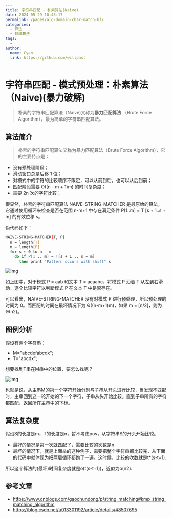 ```yaml
---
title: 字符串匹配 - 朴素算法(Naive)
date: 2024-05-29 10:45:17
permalink: /pages/alg-domain-char-match-bf/
categories:
  - 算法
  - 领域算法
tags:
  - 
author: 
  name: Cyan
  link: https://github.com/willpast
---
```

# 字符串匹配 - 模式预处理：朴素算法（Naive)(暴力破解)

> 朴素的字符串匹配算法（Naive)又称为**暴力匹配算法** （Brute Force Algorithm），最为简单的字符串匹配算法。 
 
## 算法简介

> 朴素的字符串匹配算法又称为暴力匹配算法（Brute Force Algorithm），它的主要特点是：

  * 没有预处理阶段；
  * 滑动窗口总是后移 1 位；
  * 对模式中的字符的比较顺序不限定，可以从前到后，也可以从后到前；
  * 匹配阶段需要 O((n - m + 1)m) 的时间复杂度；
  * 需要 2n 次的字符比较；

很显然，朴素的字符串匹配算法 NAIVE-STRING-MATCHER 是最原始的算法，它通过使用循环来检查是否在范围 n-m+1 中存在满足条件
P[1..m] = T [s + 1..s + m] 的有效位移 s。

伪代码如下：

    
```sh
NAIVE-STRING-MATCHER(T, P)
  n ← length[T]
  m ← length[P]
  for s ← 0 to n - m
    do if P[1 .. m] = T[s + 1 .. s + m]
      then print "Pattern occurs with shift" s
```

![img](https://cdn.jsdelivr.net/gh/willpast/image/blog/ka_java/alg-domain-char-bf-2.png)

如上图中，对于模式 P = aab 和文本 T = acaabc，将模式 P 沿着 T 从左到右滑动，逐个比较字符以判断模式 P 在文本 T 中是否存在。

可以看出，NAIVE-STRING-MATCHER 没有对模式 P 进行预处理，所以预处理的时间为 0。而匹配的时间在最坏情况下为
Θ((n-m+1)m)，如果 m = [n/2]，则为 Θ(n2)。

## 图例分析

假设有两个字符串：

  * M="abcdefabcdx";
  * T="abcdx";

想要找到T串在M串中的位置，要怎么找呢？

![img](https://cdn.jsdelivr.net/gh/willpast/image/blog/ka_java/alg-domain-char-bf-1.png)

也就是说，从主串M的第一个字符开始分别与子串从开头进行比较，当发现不匹配时，主串回到这一轮开始的下一个字符，子串从头开始比较。直到子串所有的字符都匹配，返回所在主串中的下标。

## 算法复杂度

假设S的长度是m，T的长度是n，暂不考虑pos，从字符串S的开头开始比较。

  * 最好的情况是第一次就匹配了，需要比较的次数是n.
  * 最坏的情况下，就是上面举的这种例子，需要把整个字符串都比较完，从下面的代码中就体现为把两层循环都跑了一遍。这时候，比较的次数就是t*(s-t+1).

所以这个算法的(最坏)时间复杂度就是o(t(s-t+1))，近似为o(n2).

## 参考文章

  * https://www.cnblogs.com/gaochundong/p/string_matching#kmp_string_matching_algorithm
  * https://blog.csdn.net/u013301192/article/details/48507695

 
